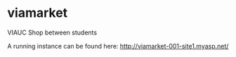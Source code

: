 viamarket
=========

VIAUC Shop between students

A running instance can be found here: http://viamarket-001-site1.myasp.net/
